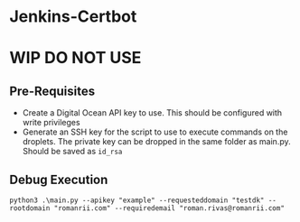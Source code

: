 # Jenkins-Certbot
# WIP DO NOT USE
## Pre-Requisites
* Create a Digital Ocean API key to use. This should be configured with write privileges
* Generate an SSH key for the script to use to execute commands on the droplets. The private key can be dropped in the same folder as main.py. Should be saved as `id_rsa`

## Debug Execution
`python3 .\main.py --apikey "example" --requesteddomain "testdk" --rootdomain "romanrii.com" --requiredemail "roman.rivas@romanrii.com"`
